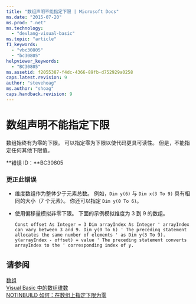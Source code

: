 ```yaml
---
title: "数组声明不能指定下限 | Microsoft Docs"
ms.date: "2015-07-20"
ms.prod: ".net"
ms.technology: 
  - "devlang-visual-basic"
ms.topic: "article"
f1_keywords: 
  - "vbc30805"
  - "bc30805"
helpviewer_keywords: 
  - "BC30805"
ms.assetid: f2055387-f4dc-4366-89fb-d752929a0258
caps.latest.revision: 9
author: "stevehoag"
ms.author: "shoag"
caps.handback.revision: 9
---
```

# 数组声明不能指定下限
数组始终有为零的下限。 可以指定零为下限以使代码更具可读性。 但是，不能指定任何其他下限值。  
  
 **错误 ID：**BC30805  
  
### 更正此错误  
  
-   维度数组作为整体少于元素总数。 例如，`Dim y(6)` 与 `Dim x(3 To 9)` 具有相同的大小（7 个元素）。 你还可以指定 `Dim y(0 To 6)`。  
  
-   使用偏移量模拟非零下限。 下面的示例模拟维度为 3 到 9 的数组。  
  
    ```  
    Const offset As Integer = 3 Dim arrayIndex As Integer ' arrayIndex can vary between 3 and 9. Dim y(0 To 6) ' The preceding statement allocates the same number of elements ' as Dim y(3 To 9). y(arrayIndex - offset) = value ' The preceding statement converts arrayIndex to the ' corresponding index of y.  
    ```  
  
## 请参阅  
 [数组](../../visual-basic/programming-guide/language-features/arrays/index.md)   
 [Visual Basic 中的数组维数](../../visual-basic/programming-guide/language-features/arrays/array-dimensions.md)   
 [NOTINBUILD 如何：在数组上指定下限为零](http://msdn.microsoft.com/zh-cn/20ffd49a-64f7-4634-8ed0-46ba1049d935)